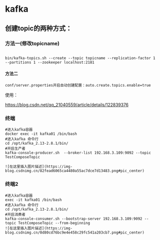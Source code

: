 # kafka



## 创建topic的两种方式：

### 方法一(修改topicname)

```

bin/kafka-topics.sh --create --topic topicname --replication-factor 1 --partitions 1 --zookeeper localhost:2181
```



#### 方法二

```
conf/server.properties开启自动创建配置：auto.create.topics.enable=true
```



使用：

https://blog.csdn.net/qq_21040559/article/details/122839376







### 终端

```
#进入kafka容器
docker exec -it kafka01 /bin/bash
#进入kafka 命令行
cd /opt/kafka_2.13-2.8.1/bin/
#开启生产者
kafka-console-producer.sh  --broker-list 192.168.3.109:9092 --topic TestComposeTopic

![在这里插入图片描述](https://img-blog.csdnimg.cn/82fead6065ca4480a55ac7dce7d13483.png#pic_center)

```



### 终端2

```
#进入kafka容器
exec -it kafka01 /bin/bash
#进入kafka 命令行
cd /opt/kafka_2.13-2.8.1/bin/
#开启消费者
kafka-console-consumer.sh --bootstrap-server 192.168.3.109:9092 --topic TestComposeTopic --from-beginning
![在这里插入图片描述](https://img-blog.csdnimg.cn/0d80cd76bc9e4e458c29fc541a203cb7.png#pic_center)

```

